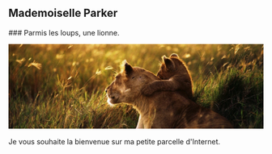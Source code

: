 ## Mademoiselle Parker
### Parmis les loups, une lionne.

![](images/header.png "Parmis les loups, une lionne.")

Je vous souhaite la bienvenue sur ma petite parcelle d'Internet.
